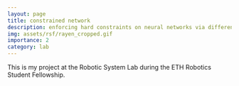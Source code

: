 ```yaml
---
layout: page
title: constrained network
description: enforcing hard constraints on neural networks via differentiable optimization
img: assets/rsf/rayen_cropped.gif
importance: 2
category: lab
---
```


This is my project at the Robotic System Lab during the ETH Robotics Student Fellowship.
